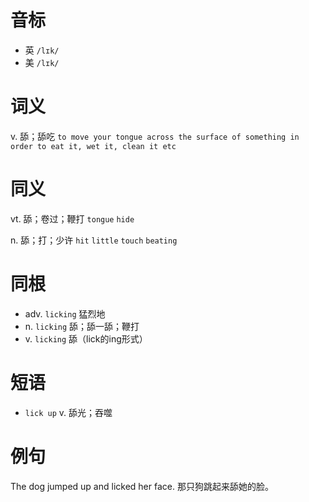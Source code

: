 # 音标

- 英 `/lɪk/`
- 美 `/lɪk/`

# 词义

v. 舔；舔吃
`to move your tongue across the surface of something in order to eat it, wet it, clean it etc`

# 同义

vt. 舔；卷过；鞭打
`tongue` `hide`

n. 舔；打；少许
`hit` `little` `touch` `beating`

# 同根

- adv. `licking` 猛烈地
- n. `licking` 舔；舔一舔；鞭打
- v. `licking` 舔（lick的ing形式）

# 短语

- `lick up` v. 舔光；吞噬

# 例句

The dog jumped up and licked her face.
那只狗跳起来舔她的脸。


